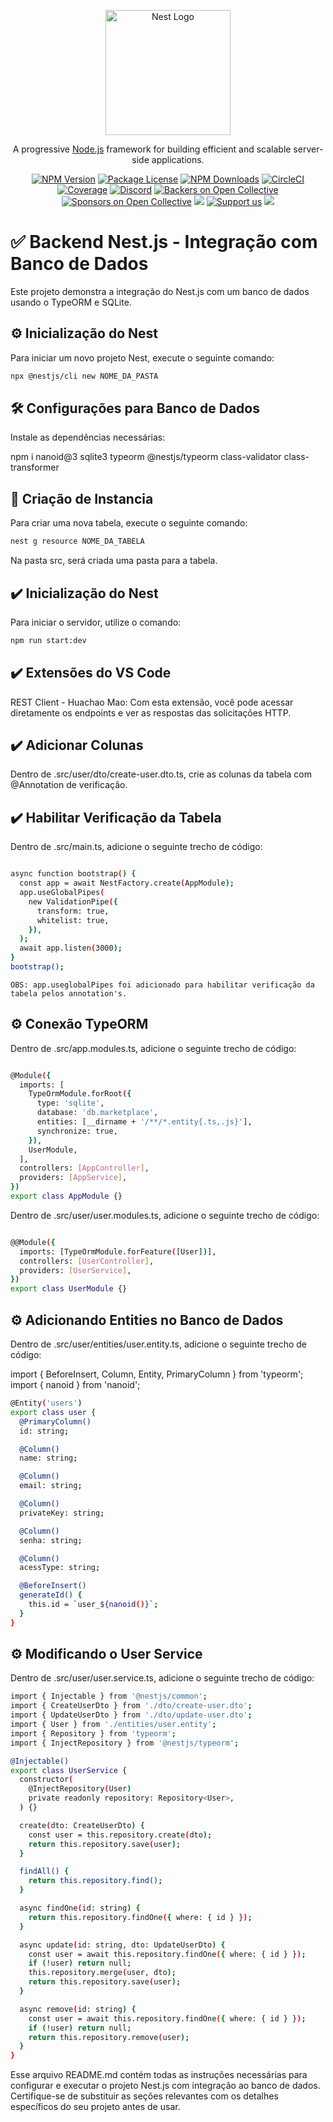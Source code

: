 <p align="center">
  <a href="http://nestjs.com/" target="blank"><img src="https://nestjs.com/img/logo-small.svg" width="200" alt="Nest Logo" /></a>
</p>

[circleci-image]: https://img.shields.io/circleci/build/github/nestjs/nest/master?token=abc123def456
[circleci-url]: https://circleci.com/gh/nestjs/nest

  <p align="center">A progressive <a href="http://nodejs.org" target="_blank">Node.js</a> framework for building efficient and scalable server-side applications.</p>
    <p align="center">
<a href="https://www.npmjs.com/~nestjscore" target="_blank"><img src="https://img.shields.io/npm/v/@nestjs/core.svg" alt="NPM Version" /></a>
<a href="https://www.npmjs.com/~nestjscore" target="_blank"><img src="https://img.shields.io/npm/l/@nestjs/core.svg" alt="Package License" /></a>
<a href="https://www.npmjs.com/~nestjscore" target="_blank"><img src="https://img.shields.io/npm/dm/@nestjs/common.svg" alt="NPM Downloads" /></a>
<a href="https://circleci.com/gh/nestjs/nest" target="_blank"><img src="https://img.shields.io/circleci/build/github/nestjs/nest/master" alt="CircleCI" /></a>
<a href="https://coveralls.io/github/nestjs/nest?branch=master" target="_blank"><img src="https://coveralls.io/repos/github/nestjs/nest/badge.svg?branch=master#9" alt="Coverage" /></a>
<a href="https://discord.gg/G7Qnnhy" target="_blank"><img src="https://img.shields.io/badge/discord-online-brightgreen.svg" alt="Discord"/></a>
<a href="https://opencollective.com/nest#backer" target="_blank"><img src="https://opencollective.com/nest/backers/badge.svg" alt="Backers on Open Collective" /></a>
<a href="https://opencollective.com/nest#sponsor" target="_blank"><img src="https://opencollective.com/nest/sponsors/badge.svg" alt="Sponsors on Open Collective" /></a>
  <a href="https://paypal.me/kamilmysliwiec" target="_blank"><img src="https://img.shields.io/badge/Donate-PayPal-ff3f59.svg"/></a>
    <a href="https://opencollective.com/nest#sponsor"  target="_blank"><img src="https://img.shields.io/badge/Support%20us-Open%20Collective-41B883.svg" alt="Support us"></a>
  <a href="https://twitter.com/nestframework" target="_blank"><img src="https://img.shields.io/twitter/follow/nestframework.svg?style=social&label=Follow"></a>
</p>
  <!--[![Backers on Open Collective](https://opencollective.com/nest/backers/badge.svg)](https://opencollective.com/nest#backer)
  [![Sponsors on Open Collective](https://opencollective.com/nest/sponsors/badge.svg)](https://opencollective.com/nest#sponsor)-->



 # ✅ Backend Nest.js - Integração com Banco de Dados

Este projeto demonstra a integração do Nest.js com um banco de dados usando o TypeORM e SQLite.

## ⚙️  Inicialização do Nest

Para iniciar um novo projeto Nest, execute o seguinte comando:

```bash
npx @nestjs/cli new NOME_DA_PASTA
```
## 🛠️ Configurações para Banco de Dados

Instale as dependências necessárias:

npm i nanoid@3 sqlite3 typeorm @nestjs/typeorm class-validator class-transformer

## 🧮 Criação de Instancia

Para criar uma nova tabela, execute o seguinte comando:
```bash
nest g resource NOME_DA_TABELA
```
Na pasta src, será criada uma pasta para a tabela.

## ✔️ Inicialização do Nest

Para iniciar o servidor, utilize o comando:

```bash
npm run start:dev

```
## ✔️ Extensões do VS Code

REST Client - Huachao Mao: Com esta extensão, você pode acessar diretamente os endpoints e ver as respostas das solicitações HTTP.


## ✔️ Adicionar Colunas 

Dentro de .src/user/dto/create-user.dto.ts, crie as colunas da tabela com @Annotation de verificação.

## ✔️ Habilitar Verificação da Tabela

Dentro de .src/main.ts, adicione o seguinte trecho de código:

```bash

async function bootstrap() {
  const app = await NestFactory.create(AppModule);
  app.useGlobalPipes(
    new ValidationPipe({
      transform: true,
      whitelist: true,
    }),
  );
  await app.listen(3000);
}
bootstrap();


```
`OBS: app.useglobalPipes foi adicionado para habilitar verificação da tabela pelos annotation's.`

## ⚙️ Conexão TypeORM

Dentro de .src/app.modules.ts, adicione o seguinte trecho de código:
```bash

@Module({
  imports: [
    TypeOrmModule.forRoot({
      type: 'sqlite',
      database: 'db.marketplace',
      entities: [__dirname + '/**/*.entity{.ts,.js}'],
      synchronize: true,
    }),
    UserModule,
  ],
  controllers: [AppController],
  providers: [AppService],
})
export class AppModule {}

```


Dentro de .src/user/user.modules.ts, adicione o seguinte trecho de código:

```bash

@@Module({
  imports: [TypeOrmModule.forFeature([User])],
  controllers: [UserController],
  providers: [UserService],
})
export class UserModule {}

```
##  ⚙️ Adicionando Entities no Banco de Dados

Dentro de .src/user/entities/user.entity.ts, adicione o seguinte trecho de código:

import { BeforeInsert, Column, Entity, PrimaryColumn } from 'typeorm';
import { nanoid } from 'nanoid';

```bash
@Entity('users')
export class user {
  @PrimaryColumn()
  id: string;

  @Column()
  name: string;

  @Column()
  email: string;

  @Column()
  privateKey: string;

  @Column()
  senha: string;

  @Column()
  acessType: string;

  @BeforeInsert()
  generateId() {
    this.id = `user_${nanoid()}`;
  }
}
```
## ⚙️ Modificando o User Service
Dentro de .src/user/user.service.ts, adicione o seguinte trecho de código:

```bash
import { Injectable } from '@nestjs/common';
import { CreateUserDto } from './dto/create-user.dto';
import { UpdateUserDto } from './dto/update-user.dto';
import { User } from './entities/user.entity';
import { Repository } from 'typeorm';
import { InjectRepository } from '@nestjs/typeorm';

@Injectable()
export class UserService {
  constructor(
    @InjectRepository(User)
    private readonly repository: Repository<User>,
  ) {}

  create(dto: CreateUserDto) {
    const user = this.repository.create(dto);
    return this.repository.save(user);
  }

  findAll() {
    return this.repository.find();
  }

  async findOne(id: string) {
    return this.repository.findOne({ where: { id } });
  }

  async update(id: string, dto: UpdateUserDto) {
    const user = await this.repository.findOne({ where: { id } });
    if (!user) return null;
    this.repository.merge(user, dto);
    return this.repository.save(user);
  }

  async remove(id: string) {
    const user = await this.repository.findOne({ where: { id } });
    if (!user) return null;
    return this.repository.remove(user);
  }
}


```

Esse arquivo README.md contém todas as instruções necessárias para configurar e executar o projeto Nest.js com integração ao banco de dados. Certifique-se de substituir as seções relevantes com os detalhes específicos do seu projeto antes de usar.
